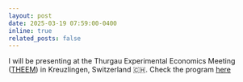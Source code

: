 ```yaml
---
layout: post
date: 2025-03-19 07:59:00-0400
inline: true
related_posts: false
---
```


I will be presenting at the Thurgau Experimental Economics Meeting ([THEEM](https://www.twi-kreuzlingen.ch/events/theem/)) in Kreuzlingen, Switzerland 🇨🇭. Check the program <a href="assets/pdf/theem25.pdf" target="_blank">here</a>